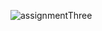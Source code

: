 
![assignmentThree](https://github.com/user-attachments/assets/e9c03c65-a6a1-4ecc-b15c-662d31699d5d)

